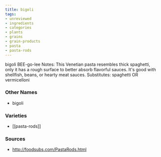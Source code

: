 ```yaml
---
title: bigoli
tags:
- unreviewed
- ingredients
- categories
- plants
- grains
- grain-products
- pasta
- pasta-rods
---
```

bigoli BEE-go-lee Notes: This Venetian pasta resembles thick spaghetti, only it has a rough surface to better absorb flavorful sauces. It's good with shellfish, beans, or hearty meat sauces. Substitutes: spaghetti OR vermicelloni

### Other Names

* bigoli

### Varieties

* [[pasta-rods]]

### Sources
* http://foodsubs.com/PastaRods.html
